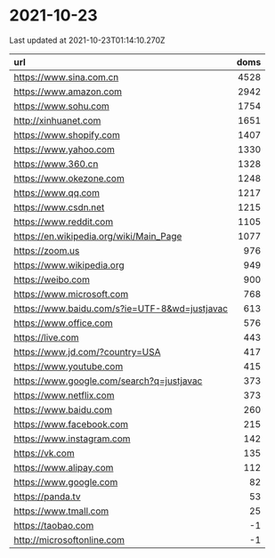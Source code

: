 # 2021-10-23

<!-- BEGIN -->
Last updated at 2021-10-23T01:14:10.270Z

url | doms
:- | -:
https://www.sina.com.cn | 4528
https://www.amazon.com | 2942
https://www.sohu.com | 1754
http://xinhuanet.com | 1651
https://www.shopify.com | 1407
https://www.yahoo.com | 1330
https://www.360.cn | 1328
https://www.okezone.com | 1248
https://www.qq.com | 1217
https://www.csdn.net | 1215
https://www.reddit.com | 1105
https://en.wikipedia.org/wiki/Main_Page | 1077
https://zoom.us | 976
https://www.wikipedia.org | 949
https://weibo.com | 900
https://www.microsoft.com | 768
https://www.baidu.com/s?ie=UTF-8&wd=justjavac | 613
https://www.office.com | 576
https://live.com | 443
https://www.jd.com/?country=USA | 417
https://www.youtube.com | 415
https://www.google.com/search?q=justjavac | 373
https://www.netflix.com | 373
https://www.baidu.com | 260
https://www.facebook.com | 215
https://www.instagram.com | 142
https://vk.com | 135
https://www.alipay.com | 112
https://www.google.com | 82
https://panda.tv | 53
https://www.tmall.com | 25
https://taobao.com | -1
http://microsoftonline.com | -1
<!-- END -->
